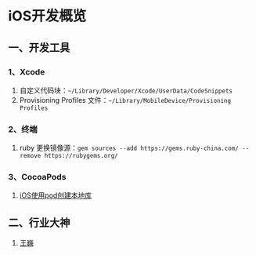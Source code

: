 # iOS开发概览

## 一、开发工具

### 1、Xcode

1. 自定义代码块：`~/Library/Developer/Xcode/UserData/CodeSnippets`
1. Provisioning Profiles 文件：`~/Library/MobileDevice/Provisioning Profiles`

### 2、终端

1. ruby 更换镜像源：`gem sources --add https://gems.ruby-china.com/ --remove https://rubygems.org/`

### 3、CocoaPods

1. [iOS使用pod创建本地库][iOS使用pod创建本地库]

## 二、行业大神

1. [王巍][OneV's Den]

[iOS使用pod创建本地库]: https://juejin.cn/post/6844903841972895758
[OneV's Den]: https://onevcat.com
